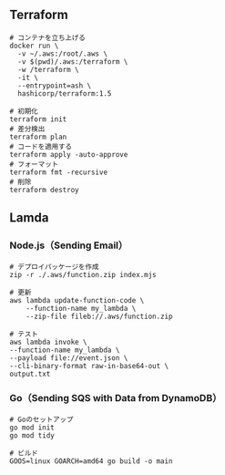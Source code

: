 
## Terraform

```shell
# コンテナを立ち上げる
docker run \
  -v ~/.aws:/root/.aws \
  -v $(pwd)/.aws:/terraform \
  -w /terraform \
  -it \
  --entrypoint=ash \
  hashicorp/terraform:1.5

# 初期化
terraform init
# 差分検出
terraform plan
# コードを適用する
terraform apply -auto-approve
# フォーマット
terraform fmt -recursive
# 削除
terraform destroy
```

## Lamda

### Node.js（Sending Email）

```shell
# デプロイパッケージを作成
zip -r ./.aws/function.zip index.mjs
```

```shell
# 更新
aws lambda update-function-code \
    --function-name my_lambda \
    --zip-file fileb://.aws/function.zip
```

```shell
# テスト
aws lambda invoke \
--function-name my_lambda \
--payload file://event.json \
--cli-binary-format raw-in-base64-out \
output.txt
```

### Go（Sending SQS with Data from DynamoDB）

```shell
# Goのセットアップ
go mod init
go mod tidy
```

```shell
# ビルド
GOOS=linux GOARCH=amd64 go build -o main
```